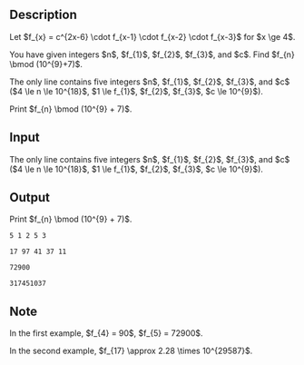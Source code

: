 ## Description

<div><p>Let $f_{x} = c^{2x-6} \cdot f_{x-1} \cdot f_{x-2} \cdot f_{x-3}$ for $x \ge 4$.</p><p>You have given integers $n$, $f_{1}$, $f_{2}$, $f_{3}$, and $c$. Find $f_{n} \bmod (10^{9}+7)$.</p></div><div class="input-specification"><p>The only line contains five integers $n$, $f_{1}$, $f_{2}$, $f_{3}$, and $c$ ($4 \le n \le 10^{18}$, $1 \le f_{1}$, $f_{2}$, $f_{3}$, $c \le 10^{9}$).</p></div><div class="output-specification"><p>Print $f_{n} \bmod (10^{9} + 7)$.</p></div>

## Input

<p>The only line contains five integers $n$, $f_{1}$, $f_{2}$, $f_{3}$, and $c$ ($4 \le n \le 10^{18}$, $1 \le f_{1}$, $f_{2}$, $f_{3}$, $c \le 10^{9}$).</p>

## Output

<p>Print $f_{n} \bmod (10^{9} + 7)$.</p>





```input1
5 1 2 5 3
```




```input2
17 97 41 37 11
```




```output1
72900
```




```output2
317451037
```



## Note

<p>In the first example, $f_{4} = 90$, $f_{5} = 72900$.</p><p>In the second example, $f_{17} \approx 2.28 \times 10^{29587}$.</p>
